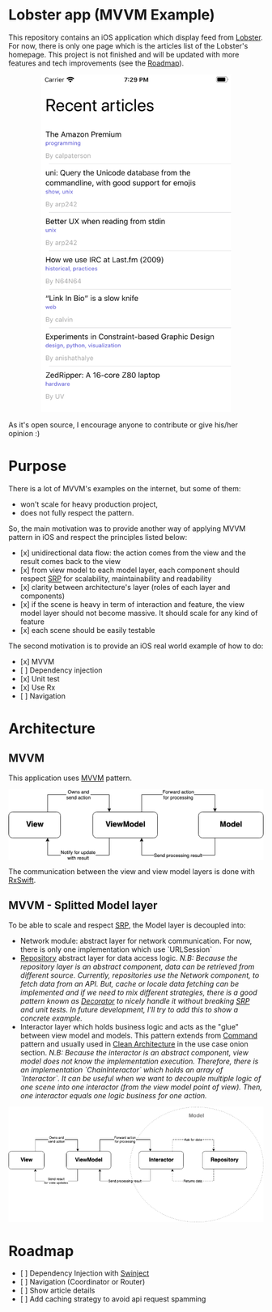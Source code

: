 <h1>Lobster app (MVVM Example)</h1>

<p>
This repository contains an iOS application which display feed from <a href="https://lobste.rs/">Lobster</a>. 
For now, there is only one page which is the articles list of the Lobster's homepage. This project is not finished and will be updated with more features and tech improvements (see the <a href="#roadmap">Roadmap</a>).
</p>

<p align="center">
    <img src="https://github.com/JPAlary/LobsterMVVMExample/blob/master/Asset/homepage.png" alt="Lobster homepage" width="375" height="667" />
</p>

<o>
As it's open source, I encourage anyone to contribute or give his/her opinion :)
</p>

<h1>Purpose</h1>

<p>There is a lot of MVVM's examples on the internet, but some of them:</p>

<ul>
    <li>won't scale for heavy production project,</li>
    <li> does not fully respect the pattern.</li>
</ul>

<p>
So, the main motivation was to provide another way of applying MVVM pattern in iOS and respect the principles listed below:
</p>

<ul>
    <li>
        [x] unidirectional data flow: the action comes from the view and the result comes back to the view
    </li>
    <li>
        [x] from view model to each model layer, each component should respect <a href="https://en.wikipedia.org/wiki/Single_responsibility_principle">SRP</a> for scalability, maintainability and readability
    </li>
    <li>
        [x] clarity between architecture's layer (roles of each layer and components)
    </li>
    <li>
        [x] if the scene is heavy in term of interaction and feature, the view model layer should not become massive. It should scale for any kind of feature
    </li>
    <li>
        [x] each scene should be easily testable
    </li>
</ul>

<p>The second motivation is to provide an iOS real world example of how to do:</p>

<ul>
    <li> [x] MVVM</li>
    <li> [ ] Dependency injection</li>
    <li> [x] Unit test</li>
    <li> [x] Use Rx</li>
    <li> [ ] Navigation</li>
</ul>

<h1>Architecture</h1>

<h2>MVVM</h2>

<p>
    This application uses <a href="https://en.wikipedia.org/wiki/Model%E2%80%93view%E2%80%93viewmodel">MVVM</a> pattern.
</p>

<p align="center">
    <img src="https://github.com/JPAlary/LobsterMVVMExample/blob/master/Asset/MVVM.png" alt="MVVM schema" align="middle" />
</p>

<p>
    The communication between the view and view model layers is done with <a href="https://github.com/ReactiveX/RxSwift">RxSwift</a>.
</p>

<h2>MVVM - Splitted Model layer</h2>

<p>
    To be able to scale and respect <a href="https://en.wikipedia.org/wiki/Single_responsibility_principle">SRP</a>, the Model layer is decoupled into:
</p>

<ul>
    <li>
        Network module: abstract layer for network communication. For now, there is only one implementation which use `URLSession`
    </li>
    <li>
        <a href="https://docs.microsoft.com/en-us/dotnet/architecture/microservices/microservice-ddd-cqrs-patterns/infrastructure-persistence-layer-design">Repository</a> abstract layer for data access logic.
        <i>N.B: Because the repository layer is an abstract component, data can be retrieved from different source. Currently, repositories use the Network component, to fetch data from an API. But, cache or locale data fetching can be implemented and if we need to mix different strategies, there is a good pattern known as <a href="https://en.wikipedia.org/wiki/Decorator_pattern">Decorator</a> to nicely handle it without breaking <a href="https://en.wikipedia.org/wiki/Single_responsibility_principle">SRP</a> and unit tests. In future development, I'll try to add this to show a concrete example.</i>
    </li>
    <li>
        Interactor layer which holds business logic and acts as the "glue" between view model and models. This pattern extends from <a href="https://en.wikipedia.org/wiki/Command_pattern">Command</a> pattern and usually used in <a href="https://blog.cleancoder.com/uncle-bob/2012/08/13/the-clean-architecture.html">Clean Architecture</a> in the use case onion section.
        <i>N.B: Because the interactor is an abstract component, view model does not know the implementation execution. Therefore, there is an implementation `ChainInteractor` which holds an array of `Interactor`. It can be useful when we want to decouple multiple logic of one scene into one interactor (from the view model point of view). Then, one interactor equals one logic business for one action.</i>
    </li>
</ul>

<p align="center">
    <img src="https://github.com/JPAlary/LobsterMVVMExample/blob/master/Asset/MVVM-I.png" alt="MVVM-I schema" align="middle" />
</p>

<h1>Roadmap</h1>

<ul>
    <li>[ ] Dependency Injection with <a href="https://github.com/Swinject/Swinject">Swinject</a></li>
    <li>[ ] Navigation (Coordinator or Router)</li>
    <li>[ ] Show article details</li>
    <li>[ ] Add caching strategy to avoid api request spamming</li>
</ul>
